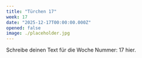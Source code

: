 ```yaml
---
title: "Türchen 17"
week: 17
date: "2025-12-17T00:00:00.000Z"
opened: false
image: ./placeholder.jpg
---
```


Schreibe deinen Text für die Woche Nummer: 17 hier.
